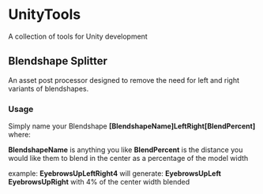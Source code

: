 # UnityTools
A collection of tools for Unity development

## Blendshape Splitter
An asset post processor designed to remove the need for left and right variants of blendshapes.

### Usage
Simply name your Blendshape **[BlendshapeName]LeftRight[BlendPercent]** where:

**BlendshapeName** is anything you like
**BlendPercent** is the distance you would like them to blend in the center as a percentage of the model width

example:
**EyebrowsUpLeftRight4**
will generate:
**EyebrowsUpLeft**
**EyebrowsUpRight**
with 4% of the center width blended
